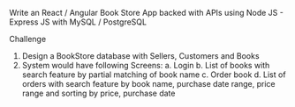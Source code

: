 Write an React / Angular Book Store App backed with APIs using Node JS - Express JS with MySQL / PostgreSQL 

Challenge
 1. Design a BookStore database with Sellers, Customers and Books 
2. System would have following Screens:
 a. Login 
b. List of books with search feature by partial matching of book name 
c. Order book 
d. List of orders with search feature by book name, purchase date range, price range and sorting by price, purchase date
